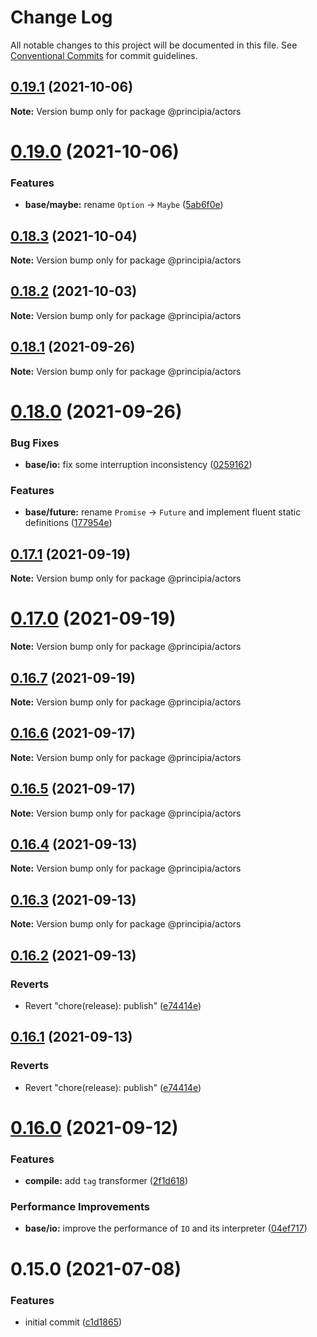 # Change Log

All notable changes to this project will be documented in this file.
See [Conventional Commits](https://conventionalcommits.org) for commit guidelines.

## [0.19.1](https://github.com/0x706b/principia.ts/compare/@principia/actors@0.19.0...@principia/actors@0.19.1) (2021-10-06)

**Note:** Version bump only for package @principia/actors





# [0.19.0](https://github.com/0x706b/principia.ts/compare/@principia/actors@0.18.3...@principia/actors@0.19.0) (2021-10-06)


### Features

* **base/maybe:** rename `Option` -> `Maybe` ([5ab6f0e](https://github.com/0x706b/principia.ts/commit/5ab6f0ee8b8ba03bc839dead064498d018667ebb))





## [0.18.3](https://github.com/0x706b/principia.ts/compare/@principia/actors@0.18.2...@principia/actors@0.18.3) (2021-10-04)

**Note:** Version bump only for package @principia/actors





## [0.18.2](https://github.com/0x706b/principia.ts/compare/@principia/actors@0.18.1...@principia/actors@0.18.2) (2021-10-03)

**Note:** Version bump only for package @principia/actors





## [0.18.1](https://github.com/0x706b/principia.ts/compare/@principia/actors@0.18.0...@principia/actors@0.18.1) (2021-09-26)

**Note:** Version bump only for package @principia/actors





# [0.18.0](https://github.com/0x706b/principia.ts/compare/@principia/actors@0.17.1...@principia/actors@0.18.0) (2021-09-26)


### Bug Fixes

* **base/io:** fix some interruption inconsistency ([0259162](https://github.com/0x706b/principia.ts/commit/025916259ae1c2c687e5ccc564e6db57a337d75e))


### Features

* **base/future:** rename `Promise` -> `Future` and implement fluent static definitions ([177954e](https://github.com/0x706b/principia.ts/commit/177954e0690bbaca511aa71b38f7c6ea303b160c))





## [0.17.1](https://github.com/0x706b/principia.ts/compare/@principia/actors@0.17.0...@principia/actors@0.17.1) (2021-09-19)

**Note:** Version bump only for package @principia/actors





# [0.17.0](https://github.com/0x706b/principia.ts/compare/@principia/actors@0.16.7...@principia/actors@0.17.0) (2021-09-19)

**Note:** Version bump only for package @principia/actors





## [0.16.7](https://github.com/0x706b/principia.ts/compare/@principia/actors@0.16.6...@principia/actors@0.16.7) (2021-09-19)

**Note:** Version bump only for package @principia/actors





## [0.16.6](https://github.com/0x706b/principia.ts/compare/@principia/actors@0.16.5...@principia/actors@0.16.6) (2021-09-17)

**Note:** Version bump only for package @principia/actors





## [0.16.5](https://github.com/0x706b/principia.ts/compare/@principia/actors@0.16.4...@principia/actors@0.16.5) (2021-09-17)

**Note:** Version bump only for package @principia/actors





## [0.16.4](https://github.com/0x706b/principia.ts/compare/@principia/actors@0.16.3...@principia/actors@0.16.4) (2021-09-13)

**Note:** Version bump only for package @principia/actors





## [0.16.3](https://github.com/0x706b/principia.ts/compare/@principia/actors@0.16.2...@principia/actors@0.16.3) (2021-09-13)

**Note:** Version bump only for package @principia/actors





## [0.16.2](https://github.com/0x706b/principia.ts/compare/@principia/actors@0.16.1...@principia/actors@0.16.2) (2021-09-13)


### Reverts

* Revert "chore(release): publish" ([e74414e](https://github.com/0x706b/principia.ts/commit/e74414effa51392092770ecd542b55608dbb1201))





## [0.16.1](https://github.com/0x706b/principia.ts/compare/@principia/actors@0.16.1...@principia/actors@0.16.1) (2021-09-13)


### Reverts

* Revert "chore(release): publish" ([e74414e](https://github.com/0x706b/principia.ts/commit/e74414effa51392092770ecd542b55608dbb1201))





# [0.16.0](https://github.com/0x706b/principia.ts/compare/@principia/actors@0.15.0...@principia/actors@0.16.0) (2021-09-12)


### Features

* **compile:** add `tag` transformer ([2f1d618](https://github.com/0x706b/principia.ts/commit/2f1d6186a69804b169d7dc2eb96346d612fd3582))


### Performance Improvements

* **base/io:** improve the performance of `IO` and its interpreter ([04ef717](https://github.com/0x706b/principia.ts/commit/04ef717d293ba83cce4d49c21e6abd0848a81c75))





# 0.15.0 (2021-07-08)


### Features

* initial commit ([c1d1865](https://github.com/0x706b/principia.ts/commit/c1d1865d93b8c7762c4cdfa912360f467c0bae02))
